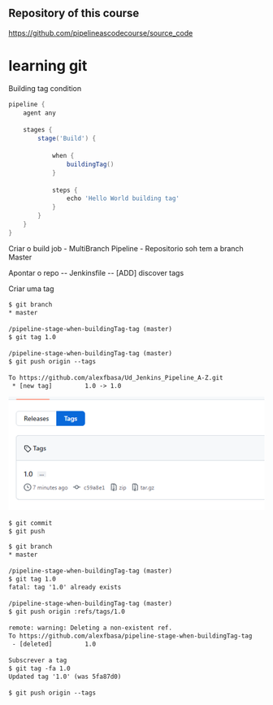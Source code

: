 ## Repository of this course

https://github.com/pipelineascodecourse/source_code

# learning git

Building tag condition

```groovy
pipeline {
    agent any

    stages {
        stage('Build') {

            when {
                buildingTag()
            }

            steps {
                echo 'Hello World building tag'
            }
        }
    }
}
```

Criar o build job - MultiBranch Pipeline - Repositorio soh tem a branch Master

Apontar o repo -- Jenkinsfile -- [ADD] discover tags

Criar uma tag

```text
$ git branch
* master

/pipeline-stage-when-buildingTag-tag (master)
$ git tag 1.0

/pipeline-stage-when-buildingTag-tag (master)
$ git push origin --tags

To https://github.com/alexfbasa/Ud_Jenkins_Pipeline_A-Z.git
 * [new tag]         1.0 -> 1.0   
```
![git_tag](images/git-tag.png)
```
$ git commit 
$ git push
```

```text
$ git branch
* master

/pipeline-stage-when-buildingTag-tag (master)
$ git tag 1.0
fatal: tag '1.0' already exists

/pipeline-stage-when-buildingTag-tag (master)
$ git push origin :refs/tags/1.0

remote: warning: Deleting a non-existent ref.
To https://github.com/alexfbasa/pipeline-stage-when-buildingTag-tag
 - [deleted]         1.0   

Subscrever a tag
$ git tag -fa 1.0
Updated tag '1.0' (was 5fa87d0)

$ git push origin --tags

```